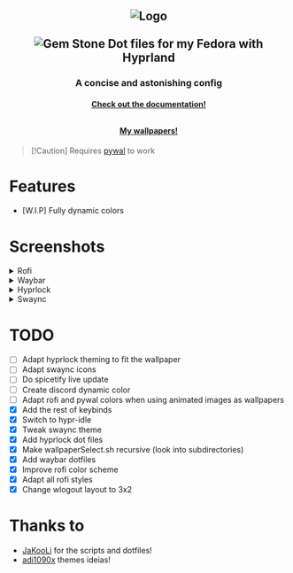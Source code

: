 <h2 align="center">
  <img src="https://raw.githubusercontent.com/zDyanTB/HyprNova/master/src/nova-banner.png" alt="Logo"/><br><br>

<img src="https://raw.githubusercontent.com/Tarikul-Islam-Anik/Telegram-Animated-Emojis/main/Objects/Gem%20Stone.webp" alt="Gem Stone" width="25" height="25" />
  Dot files for my Fedora with Hyprland
</h2>

<h3 align="center">
  A concise and astonishing config
</h3>

<h4 align="center">
  <a href="https://github.com/zDyanTB/HyprNova/blob/master/documentation.md">Check out the documentation!</a><br><br>
  
  <a href="https://github.com/zDyanTB/aesthic-wallpapers">My wallpapers!</a>
  </h4>

>   [!Caution]
>   Requires [pywal](https://github.com/dylanaraps/pywal) to work

# Features
  -  [W.I.P] Fully dynamic colors

# Screenshots
<details>
<summary> Rofi </summary>

<h4 align="center"> Menu </h4>

![Space-menu](src/rofi/space-menu.png)

![Flower-menu](src/rofi/flower-menu.png)  

![Eye-menu](src/rofi/eye-menu.png)


<h4 align="center"> Waybar Layouts </h4>

![Space-layout](src/rofi/space-layout.png)


<h4 align="center"> Wallpaper Selector </h4>

![Wallpapers](src/rofi/wallpaper-select.png)


</details>

<details>
<summary> Waybar </summary>

![Castle-shot](src/waybar/shot-castle.png)
![Castle-bar](src/waybar/bar-castle.png)
---
![Space-shot](src/waybar/shot-space.png)
![Space-bar](src/waybar/bar-space.png)
---
![Flower-shot](src/waybar/shot-flower.png)
![Flower-bar](src/waybar/bar-flower.png)
---
</details>


<details>
<summary> Hyprlock </summary>

![Girl](src/hyprlock/girl.png)
![Seahorse](src/hyprlock/seahorse.png)
![Space](src/hyprlock/space.png)

</details>

<details>
<summary> Swaync </summary>

![Shot1](src/swaync/shot-1.png)
![Shot2](src/swaync/shot-2.png)
![Shot3](src/swaync/shot-3.png)
![Shot4](src/swaync/shot-4.png)


</details>

# TODO

- [ ] Adapt hyprlock theming to fit the wallpaper
- [ ] Adapt swaync icons
- [ ] Do spicetify live update
- [ ] Create discord dynamic color
- [ ] Adapt rofi and pywal colors when using animated images as wallpapers
- [x] Add the rest of keybinds
- [x] Switch to hypr-idle
- [x] Tweak swaync theme
- [x] Add hyprlock dot files
- [x] Make wallpaperSelect.sh recursive (look into subdirectories)
- [x] Add waybar dotfiles
- [x] Improve rofi color scheme
- [x] Adapt all rofi styles
- [x] Change wlogout layout to 3x2

# Thanks to
 - [JaKooLi](https://github.com/JaKooLit) for the scripts and dotfiles!
 - [adi1090x](https://github.com/adi1090x/rofi) themes ideias!
